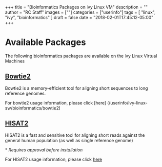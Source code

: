 +++
title = "Bioinformatics Packages on Ivy Linux VM"
description = ""
author = "RC Staff"
images = [""]
categories = ["userinfo"]
tags = [
    "linux", 
    "ivy",
    "bioinformatics"
]
draft = false
date = "2018-02-01T17:45:12-05:00"
+++
# Available Packages
The following bioinformatics packages are available on the Ivy Linux Virtual Machines

## [Bowtie2](/userinfo/ivy-linux-sw/bioinformatics/bowtie2)
Bowtie2 is a memory-efficient tool for aligning short sequences to long reference genomes.

For bowtie2 usage information, please click [here] (/userinfo/ivy-linux-sw/bioinformatics/bowtie2)

## [HISAT2](/userinfo/ivy-linux-sw/bioinformatics/hisat2)
HISAT2 is a fast and sensitive tool for aligning short reads against the general human population 
(as well as single reference genome)

&#42; *Requires approval before installation* 

For HISAT2 usage information, please click [here](/userinfo/ivy-linux-sw/bioinformatics/hisat2)

